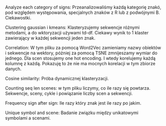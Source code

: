 Analyze each category of signs:
Przeanalizowaliśmy każdą kategorię znakó, pod względem występowania, specjalnych znaków z R lub z podwójnymi B. Ciekawostki.

Clustering gaussian i kmeans:
Klasteryzujemy sekwencje różnymi metodami, a do wktoryzacji używami td-df.
Ciekawy wynik to 1 klaster zawierający w każdej sekwencji jeden znak.

Correlation:
W tym pliku za pomocą Word2Vec zamieniamy nazwy obiektów i sekwencje na wektory, póżniej za pomocą TSNE zmnijeszamy wymiar do jednego. Dla scen stosujemy one hot encoding. I wtedy korelujemy każdą kolumnę z każdą. Pokazuję to że nie ma mocnych korelacji w tym zbiorze danych.

Cosine similarity:
Próba dynamicznej klasteryzacji.

Counting seq len scenes:
w tym pliku liczymy, co ile razy się powtarza. Sekwencje, sceny, cykle i powiązanie liczby scen a sekwencji.

Frequency sign after sign:
Ile razy który znak jest ile razy po jakim.

Unique symbol and scene:
Badanie związku między unikatowymi symbolami a scenami.